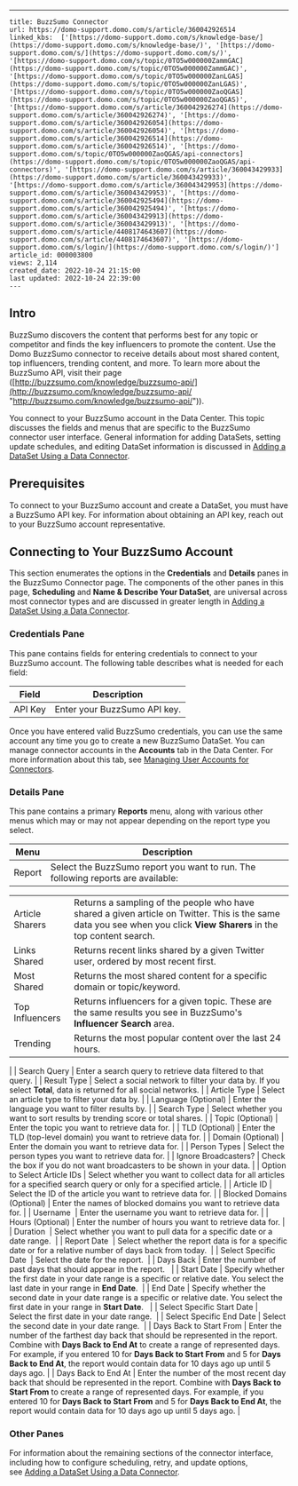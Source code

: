 ---
    title: BuzzSumo Connector
    url: https://domo-support.domo.com/s/article/360042926514
    linked_kbs:  ['[https://domo-support.domo.com/s/knowledge-base/](https://domo-support.domo.com/s/knowledge-base/)', '[https://domo-support.domo.com/s/](https://domo-support.domo.com/s/)', '[https://domo-support.domo.com/s/topic/0TO5w000000ZammGAC](https://domo-support.domo.com/s/topic/0TO5w000000ZammGAC)', '[https://domo-support.domo.com/s/topic/0TO5w000000ZanLGAS](https://domo-support.domo.com/s/topic/0TO5w000000ZanLGAS)', '[https://domo-support.domo.com/s/topic/0TO5w000000ZaoQGAS](https://domo-support.domo.com/s/topic/0TO5w000000ZaoQGAS)', '[https://domo-support.domo.com/s/article/360042926274](https://domo-support.domo.com/s/article/360042926274)', '[https://domo-support.domo.com/s/article/360042926054](https://domo-support.domo.com/s/article/360042926054)', '[https://domo-support.domo.com/s/article/360042926514](https://domo-support.domo.com/s/article/360042926514)', '[https://domo-support.domo.com/s/topic/0TO5w000000ZaoQGAS/api-connectors](https://domo-support.domo.com/s/topic/0TO5w000000ZaoQGAS/api-connectors)', '[https://domo-support.domo.com/s/article/360043429933](https://domo-support.domo.com/s/article/360043429933)', '[https://domo-support.domo.com/s/article/360043429953](https://domo-support.domo.com/s/article/360043429953)', '[https://domo-support.domo.com/s/article/360042925494](https://domo-support.domo.com/s/article/360042925494)', '[https://domo-support.domo.com/s/article/360043429913](https://domo-support.domo.com/s/article/360043429913)', '[https://domo-support.domo.com/s/article/4408174643607](https://domo-support.domo.com/s/article/4408174643607)', '[https://domo-support.domo.com/s/login/](https://domo-support.domo.com/s/login/)']
    article_id: 000003800
    views: 2,114
    created_date: 2022-10-24 21:15:00
    last updated: 2022-10-24 22:39:00
    ---



Intro
-----


BuzzSumo discovers the content that performs best for any topic or competitor and finds the key influencers to promote the content. Use the Domo BuzzSumo connector to receive details about most shared content, top influencers, trending content, and more. To learn more about the BuzzSumo API, visit their page ([http://buzzsumo.com/knowledge/buzzsumo-api/](http://buzzsumo.com/knowledge/buzzsumo-api/ "http://buzzsumo.com/knowledge/buzzsumo-api/")).


You connect to your BuzzSumo account in the Data Center. This topic discusses the fields and menus that are specific to the BuzzSumo connector user interface. General information for adding DataSets, setting update schedules, and editing DataSet information is discussed in [Adding a DataSet Using a Data Connector](/s/article/360042926274).


Prerequisites
-------------


To connect to your BuzzSumo account and create a DataSet, you must have a BuzzSumo API key. For information about obtaining an API key, reach out to your BuzzSumo account representative.


Connecting to Your BuzzSumo Account
-----------------------------------


This section enumerates the options in the **Credentials** and **Details** panes in the BuzzSumo Connector page. The components of the other panes in this page, **Scheduling** and **Name & Describe Your DataSet**, are universal across most connector types and are discussed in greater length in [Adding a DataSet Using a Data Connector](/s/article/360042926274 "Adding a DataSet Using a Data Connector").


### Credentials Pane


This pane contains fields for entering credentials to connect to your BuzzSumo account. The following table describes what is needed for each field:  




| Field | Description |
| --- | --- |
| API Key | Enter your BuzzSumo API key. |


Once you have entered valid BuzzSumo credentials, you can use the same account any time you go to create a new BuzzSumo DataSet. You can manage connector accounts in the **Accounts** tab in the Data Center. For more information about this tab, see [Managing User Accounts for Connectors](/s/article/360042926054 "Managing User Accounts for Connectors").


### Details Pane


This pane contains a primary **Reports** menu, along with various other menus which may or may not appear depending on the report type you select.




| Menu | Description |
| --- | --- |
| Report | Select the BuzzSumo report you want to run. The following reports are available:

|  |  |
| --- | --- |
| Article Sharers | Returns a sampling of the people who have shared a given article on Twitter. This is the same data you see when you click **View Sharers** in the top content search. |
| Links Shared | Returns recent links shared by a given Twitter user, ordered by most recent first. |
| Most Shared | Returns the most shared content for a specific domain or topic/keyword. |
| Top Influencers | Returns influencers for a given topic. These are the same results you see in BuzzSumo's **Influencer Search** area. |
| Trending | Returns the most popular content over the last 24 hours. |

 |
| Search Query | Enter a search query to retrieve data filtered to that query. |
| Result Type | Select a social network to filter your data by. If you select **Total**, data is returned for all social networks. |
| Article Type | Select an article type to filter your data by. |
| Language (Optional) | Enter the language you want to filter results by. |
| Search Type | Select whether you want to sort results by trending score or total shares. |
| Topic (Optional) | Enter the topic you want to retrieve data for. |
| TLD (Optional) | Enter the TLD (top-level domain) you want to retrieve data for. |
| Domain (Optional) | Enter the domain you want to retrieve data for. |
| Person Types | Select the person types you want to retrieve data for. |
| Ignore Broadcasters? | Check the box if you do not want broadcasters to be shown in your data. |
| Option to Select Article IDs | Select whether you want to collect data for all articles for a specified search query or only for a specified article. |
| Article ID | Select the ID of the article you want to retrieve data for. |
| Blocked Domains (Optional) | Enter the names of blocked domains you want to retrieve data for. |
| Username  | Enter the username you want to retrieve data for. |
| Hours (Optional) | Enter the number of hours you want to retrieve data for. |
| Duration  | Select whether you want to pull data for a specific date or a date range.  |
| Report Date  | Select whether the report data is for a specific date or for a relative number of days back from today.  |
| Select Specific Date  | Select the date for the report.  |
| Days Back | Enter the number of past days that should appear in the report.   |
| Start Date | Specify whether the first date in your date range is a specific or relative date. You select the last date in your range in **End Date**.  |
| End Date | Specify whether the second date in your date range is a specific or relative date. You select the first date in your range in **Start Date**.   |
| Select Specific Start Date | Select the first date in your date range.  |
| Select Specific End Date | Select the second date in your date range.  |
| Days Back to Start From | Enter the number of the farthest day back that should be represented in the report. Combine with **Days Back to End At** to create a range of represented days.
For example, if you entered 10 for **Days Back to Start From** and 5 for **Days Back to End At**, the report would contain data for 10 days ago up until 5 days ago. |
| Days Back to End At | Enter the number of the most recent day back that should be represented in the report. Combine with **Days Back to Start From** to create a range of represented days.
For example, if you entered 10 for **Days Back to Start From** and 5 for **Days Back to End At**, the report would contain data for 10 days ago up until 5 days ago. |


### Other Panes


For information about the remaining sections of the connector interface, including how to configure scheduling, retry, and update options, see [Adding a DataSet Using a Data Connector](/s/article/360042926274).

